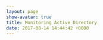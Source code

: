 ```yaml
---
layout: page
show-avatar: true
title: Monitoring Active Directory
date: 2017-08-14 14:44:42 +0000
---
```

